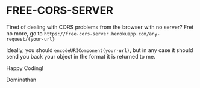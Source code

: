 # FREE-CORS-SERVER

Tired of dealing with CORS problems from the browser with no server? Fret no more, go to
`https://free-cors-server.herokuapp.com/any-request/{your-url}`

Ideally, you should `encodeURIComponent(your-url)`, but in any case it should send you back your object in the format it is returned to me.

Happy Coding!

Dominathan
